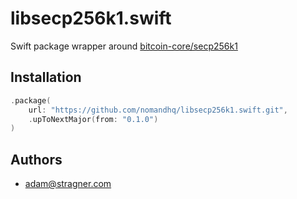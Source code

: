 # libsecp256k1.swift

Swift package wrapper around [bitcoin-core/secp256k1](https://github.com/bitcoin-core/secp256k1)

## Installation
```swift
.package(
    url: "https://github.com/nomandhq/libsecp256k1.swift.git",
    .upToNextMajor(from: "0.1.0")
)
```

## Authors
- adam@stragner.com
